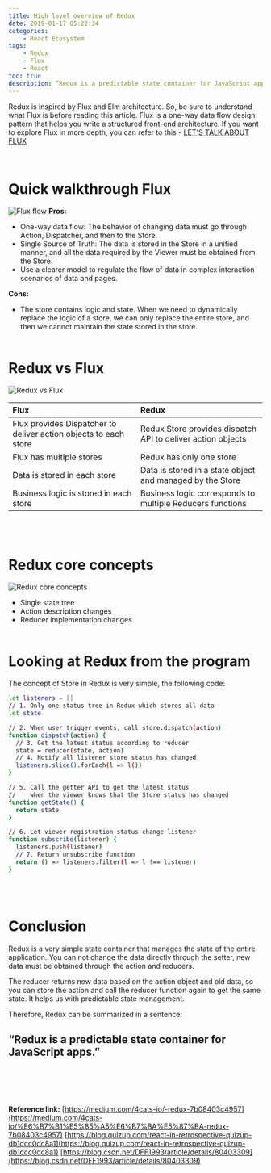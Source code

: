 ```yaml
---
title: High level overview of Redux
date: 2019-01-17 05:22:34
categories:
    - React Ecosystem
tags:
    - Redux
    - Flux
    - React
toc: true
description: “Redux is a predictable state container for JavaScript apps.”
---
```

Redux is inspired by Flux and Elm architecture. So, be sure to understand what Flux is before reading this article. Flux is a one-way data flow design pattern that helps you write a structured front-end architecture. If you want to explore Flux in more depth, you can refer to this - [LET'S TALK ABOUT FLUX](http://tingkaiwu.com/2019/01/12/lets-talk-about-flux/)
<!-- more -->
<br>

# Quick walkthrough Flux
![Flux flow](https://drive.google.com/uc?export=view&id=1wqpOMUrlUZqzEXpS1hfoVouA9XPEEddl)
**Pros:**
- One-way data flow: The behavior of changing data must go through Action, Dispatcher, and then to the Store.
- Single Source of Truth: The data is stored in the Store in a unified manner, and all the data required by the Viewer must be obtained from the Store.
- Use a clearer model to regulate the flow of data in complex interaction scenarios of data and pages.

**Cons:**
- The store contains logic and state. When we need to dynamically replace the logic of a store, we can only replace the entire store, and then we cannot maintain the state stored in the store.
<br><br>

# Redux vs Flux
![Redux vs Flux](https://drive.google.com/uc?export=view&id=1LZcMODJi0K8fKsq6ckYzWLiSqAAg83tb)

| Flux | Redux |
| :--- | :--- |
| Flux provides Dispatcher to deliver action objects to each store | Redux Store provides dispatch API to deliver action objects |
| Flux has multiple stores | Redux has only one store |
| Data is stored in each store | Data is stored in a state object and managed by the Store |
| Business logic is stored in each store | Business logic corresponds to multiple Reducers functions |

<br><br>

# Redux core concepts
![Redux core concepts](https://drive.google.com/uc?export=view&id=1zSL7wx_mmzSHksm3sPkmt0CvdiXCNHu8)
- Single state tree
- Action description changes
- Reducer implementation changes
<br><br>

# Looking at Redux from the program
The concept of Store in Redux is very simple, the following code:
```sh
let listeners = []
// 1. Only one status tree in Redux which stores all data
let state

// 2. When user trigger events, call store.dispatch(action)
function dispatch(action) {
  // 3. Get the latest status according to reducer
  state = reducer(state, action)
  // 4. Notify all listener store status has changed
  listeners.slice().forEach(l => l())
}

// 5. Call the getter API to get the latest status
//    when the viewer knows that the Store status has changed
function getState() {
  return state
}

// 6. Let viewer registration status change listener
function subscribe(listener) {
  listeners.push(listener)
  // 7. Return unsubscribe function
  return () => listeners.filter(l => l !== listener)
}
```
<br><br>

# Conclusion
Redux is a very simple state container that manages the state of the entire application. You can not change the data directly through the setter, new data must be obtained through the action and reducers.

The reducer returns new data based on the action object and old data, so you can store the action and call the reducer function again to get the same state. It helps us with predictable state management.

Therefore, Redux can be summarized in a sentence:

**“Redux is a predictable state container for JavaScript apps.”**
<br><br><br><br>
----------------------------------------------------------

**Reference link:**
[https://medium.com/4cats-io/-redux-7b08403c4957](https://medium.com/4cats-io/%E6%B7%B1%E5%85%A5%E6%B7%BA%E5%87%BA-redux-7b08403c4957)
[https://blog.quizup.com/react-in-retrospective-quizup-db1dcc0dc8a1](https://blog.quizup.com/react-in-retrospective-quizup-db1dcc0dc8a1)
[https://blog.csdn.net/DFF1993/article/details/80403309](https://blog.csdn.net/DFF1993/article/details/80403309)